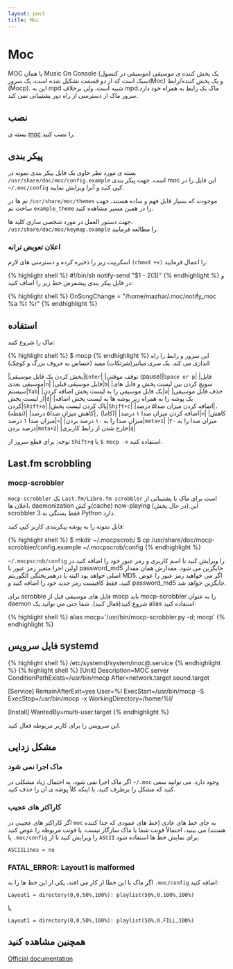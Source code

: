 ```yaml
---
layout: post
title: Moc
---
```


# Moc
MOC یا همان Music On Console (موسیقی در کنسول) یک پخش کننده ی موسیقی سبک است که از دو قسمت تشکیل شده است، یک سرور(Moc) و یک پخش کننده/رابط (Mocp). این به mpd شبیه است، ولی برخلاف mpdماک یک رابط به همراه خود دارد. سرور ماک از دسترسی از راه دور پشتیبانی نمی کند.

## نصب
بسته ی [moc](https://www.archlinux.org/packages/?name=moc) را نصب کنید.

## پیکر بندی
بسته ی مورد نظر حاوی یک فایل پیکر بندی نمونه در ‎`/usr/share/doc/moc/config.example`‎ است. جهت پیکر بندی moc این فایل را در ‎`~/.moc/config`‎ کپی کنید و آنرا ویرایش نمایید.

تم ها در `‎/usr/share/moc/themes‎` موجودند که بسیار قابل فهم و ساده هستند، جهت ساخت تم `example_theme` را در همین مسیر مشاهده کنید.

جهت دستور العمل در مورد شخصی سازی کلید ها، ‎`/usr/share/doc/moc/keymap.example`‎ را مطالعه فرمایید.


### اعلان تعویض ترانه
اسکریپت زیر را ذخیره کرده و دسترسی های لازم `(chmod +x)` را اعمال فرمایید:

{% highlight shell %}
#!/bin/sh
notify-send "$1 - $2 ($3)"
{% endhighlight %}
و در فایل پیکر بندی پیشفرض خط زیر را اضاف کنید:

{% highlight shell %}
OnSongChange = "/home/mazhar/.moc/notify_moc %a %t %r"
{% endhighlight %}

## استفاده
ماک را شروع کنید:

{% highlight shell %}
 $ mocp
{% endhighlight %}
این سرور و رابط را راه اندازی می کند. یک سری میانبر(شرتکات) مفید (حساس به حروف بزرگ و کوچک):

|پخش کردن یک فایل موسیقی|`Enter‎`|
|توقف موقتی (pause)|`‎Space‎ or ‎p‎`|
|فایل موسیقی بعدی|`n`|
|فایل موسیقی قبلی|‎`b`‎|
|سویچ کردن بین لیست پخش و فایل های سیستم|`Tab‎`|
|یک فایل موسیقی را به لیست پخش اضافه کردن|`a`|
|حذف فایل موسیقی از لیست پخش|`d`|
|یک پوشه را به همراه زیر پوشه ها به لیست پخش اضافه کردن|`Shift+a‎`|
|پاک کردن لیست پخش|`Shift+c‎`|
|اضافه کردن میزان صدا۵ درصد|‎`.‎` (نقطه)|
|کاهش میزان صدا۵ درصد|‎`,`‎ (کاما)|
|اضافه کردن میزان صدا ۱ درصد|`>‎`|
|کاهش میزان صدا ۱ درصد|`<‎`|
|میزان صدا را به ۱۰ درصد بردن|`meta+1‎`|
|میزان صدا را به ۲۰ درصد بردن|`meta+2‎`|
|خارج شدن از رابط کاربری|`q`|

توجه: برای قطع سرور از `‎Shift+q‎` یا ‎`$ mocp -x`‎ استفاده کنید.

## Last.fm scrobbling
### mocp-scrobbler
`mocp-scrobbler` یک `Last.fm/Libre.fm scrobbler` است برای ماک با پشتیبانی از اعلان ها، daemonization و کش(cache) now-playing (در حال پخش).این scrobbler فقط بستگی به 3 Python دارد.

فایل نمونه را به پوشه پیکربندی کاربر کپی کنید:

{% highlight shell %}
$ mkdir ~/.mocpscrob/
$ cp /usr/share/doc/mocp-scrobbler/config.example  ~/.mocpscrob/config
{% endhighlight %}

‎`~/.mocpscrob/config‎` را ویرایش کنید تا اسم کاربری و رمز عبور خود را اضافه کنید.در اولین اجرا متغیر رمز عبور با ‎password_md5‎ جایگزین می شود. مقدارش همان مقدار اصلی خواهد بود البته با درهمریختگی الگوریتم MD5. اگر می خواهید رمز عبور را عوض کنید، فقط کافیست رمز جدید خود را اضافه کنید و ‎password_md5‎ جایگزین خواهد شد.

برای scrobble فایل های موسیقی قبل از mocp باید mocp-scrobbler را به عنوان daemon شروع کنید(فعال کنید). شما حتی می توانید یک alias استفاده کنید:

{% highlight shell %}
alias mocp='/usr/bin/mocp-scrobbler.py -d; mocp'
{% endhighlight %}



## فایل سرویس systemd
{% highlight shell %}
/etc/systemd/system/moc@.service
{% endhighlight %}
{% highlight shell %}
[Unit]
Description=MOC server
ConditionPathExists=/usr/bin/mocp
After=network.target sound.target


[Service]
RemainAfterExit=yes
User=%I
ExecStart=/usr/bin/mocp -S
ExecStop=/usr/bin/mocp -x
WorkingDirectory=/home/%I/

[Install]
WantedBy=multi-user.target
{% endhighlight %}

این سرویس را برای کاربر مربوطه فعال کنید.

## مشکل زدایی
### ماک اجرا نمی شود
اگر ماک اجرا نمی شود، به احتمال زیاد مشکلی در ‎`~/.moc`‎ وجود دارد. می توانید سعی کنید که مشکل را برطرف کنید، یا اینکه کلاً پوشه ی آن را حذف کنید.

### کاراکتر های عجیب
اگر کاراکتر های عجیبی در `moc` به جای خط های عادی (خط های عمودی که جدا کننده هستند) می بینید، احتمالاً فونت شما با ماک سازگار نیست. یا فونت مربوطه را عوض کنید یا `‎.moc/config‎` را ویرایش کنید تا از `ASCII` برای نمایش خط ها استفاده شود.

```
ASCIILines = no
```
### FATAL_ERROR: Layout1 is malformed
اگر ماک با این خطا از کار می افتد، یکی از این خط ها را به ‎`.moc/config`‎ اضافه کنید:

```
Layout1 = directory(0,0,50%,100%): playlist(50%,0,100%,100%)
```
یا
```
Layout1 = directory(0,0,50%,100%): playlist(50%,0,FILL,100%)
```

## همچنین مشاهده کنید
[Official documentation](http://moc.daper.net/documentation)

